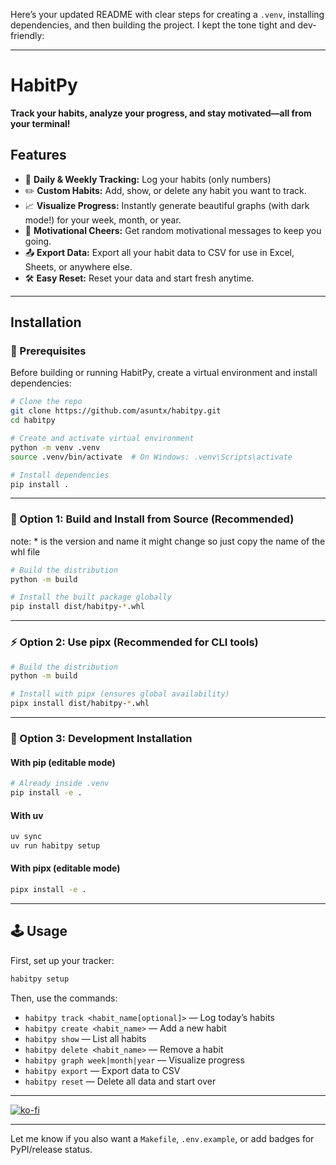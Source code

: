 Here’s your updated README with clear steps for creating a `.venv`, installing dependencies, and then building the project. I kept the tone tight and dev-friendly:

---

# HabitPy

**Track your habits, analyze your progress, and stay motivated—all from your terminal!**

## Features

- 📅 **Daily & Weekly Tracking:** Log your habits (only numbers)
- ✏️ **Custom Habits:** Add, show, or delete any habit you want to track.
- 📈 **Visualize Progress:** Instantly generate beautiful graphs (with dark mode!) for your week, month, or year.
- 🎉 **Motivational Cheers:** Get random motivational messages to keep you going.
- 📤 **Export Data:** Export all your habit data to CSV for use in Excel, Sheets, or anywhere else.
- 🛠️ **Easy Reset:** Reset your data and start fresh anytime.

---

## Installation

### 🔧 Prerequisites

Before building or running HabitPy, create a virtual environment and install dependencies:

```bash
# Clone the repo
git clone https://github.com/asuntx/habitpy.git
cd habitpy

# Create and activate virtual environment
python -m venv .venv
source .venv/bin/activate  # On Windows: .venv\Scripts\activate

# Install dependencies
pip install .
```

---

### 🚀 Option 1: Build and Install from Source (Recommended)

note: \* is the version and name it might change so just copy the name of the whl file

```bash
# Build the distribution
python -m build

# Install the built package globally
pip install dist/habitpy-*.whl
```

---

### ⚡ Option 2: Use pipx (Recommended for CLI tools)

```bash
# Build the distribution
python -m build

# Install with pipx (ensures global availability)
pipx install dist/habitpy-*.whl
```

---

### 🧪 Option 3: Development Installation

#### With pip (editable mode)

```bash
# Already inside .venv
pip install -e .
```

#### With uv

```bash
uv sync
uv run habitpy setup
```

#### With pipx (editable mode)

```bash
pipx install -e .
```

---

## 🕹️ Usage

First, set up your tracker:

```bash
habitpy setup
```

Then, use the commands:

- `habitpy track <habit_name[optional]>` — Log today’s habits
- `habitpy create <habit_name>` — Add a new habit
- `habitpy show` — List all habits
- `habitpy delete <habit_name>` — Remove a habit
- `habitpy graph week|month|year` — Visualize progress
- `habitpy export` — Export data to CSV
- `habitpy reset` — Delete all data and start over

---

[![ko-fi](https://ko-fi.com/img/githubbutton_sm.svg)](https://ko-fi.com/W7W318WNN8)

---

Let me know if you also want a `Makefile`, `.env.example`, or add badges for PyPI/release status.
